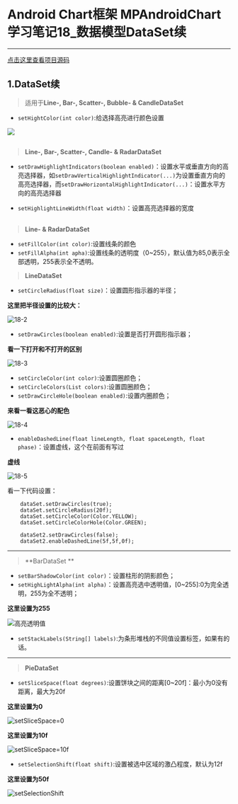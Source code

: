 # Android Chart框架 MPAndroidChart学习笔记18_数据模型DataSet续
---
[点击这里查看项目源码](https://github.com/mhgd3250905/Android-notes)

## 1.DataSet续

> 适用于**Line-, Bar-, Scatter-, Bubble- & CandleDataSet**

- ```setHightColor(int color)```:给选择高亮进行颜色设置

![](http://ww1.sinaimg.cn/mw690/006aPzcjgy1fdb849k58qj30br0eot9f)

##

> **Line-, Bar-, Scatter-, Candle- & RadarDataSet**

- ```setDrawHighlightIndicators(boolean enabled)```：设置水平或垂直方向的高亮选择器，如```setDrawVerticalHighlightIndicator(...)```为设置垂直方向的高亮选择器，而```setDrawHorizontalHighlightIndicator(...)```：设置水平方向的高亮选择器

- ```setHighlightLineWidth(float width)```：设置高亮选择器的宽度

##
> **Line- & RadarDataSet**

- ```setFillColor(int color)```:设置线条的颜色
- ```setFillAlpha(int apha)```:设置线条的透明度（0~255），默认值为85,0表示全部透明，255表示全不透明。

> **LineDataSet**

- ```setCircleRadius(float size)```：设置圆形指示器的半径；

**这里把半径设置的比较大：**

![18-2](http://ww1.sinaimg.cn/mw690/006aPzcjgy1fdeor8o5wuj30df0i73zu)

- ```setDrawCircles(boolean enabled)```:设置是否打开圆形指示器；

**看一下打开和不打开的区别**

![18-3](http://ww1.sinaimg.cn/mw690/006aPzcjgy1fdeotd7d9fj30dg0i50u0)

- ```setCircleColor(int color)```:设置圆圈颜色；
- ```setCircleColors(List colors)```:设置圆圈颜色；
- ```setDrawCircleHole(boolean enabled)```:设置内圈颜色；

**来看一看这恶心的配色**

![18-4](http://ww1.sinaimg.cn/mw690/006aPzcjgy1fdep4s3xrqj30dm0inq4c)

- ```enableDashedLine(float lineLength, float spaceLength, float phase)```：设置虚线，这个在前面有写过

**虚线**

![18-5](http://ww1.sinaimg.cn/mw690/006aPzcjgy1fdep54md5qj30d60ieq48)

看一下代码设置：

		dataSet.setDrawCircles(true);
        dataSet.setCircleRadius(20f);
        dataSet.setCircleColor(Color.YELLOW);
        dataSet.setCircleColorHole(Color.GREEN);

        dataSet2.setDrawCircles(false);
        dataSet2.enableDashedLine(5f,5f,0f);

---
> **BarDataSet **

- ```setBarShadowColor(int color)```：设置柱形的阴影颜色；
- ```setHighLightAlpha(int alpha)```：设置高亮选中透明值，[0~255]:0为完全透明，255为全不透明；

**这里设置为255**

![高亮透明值](http://ww1.sinaimg.cn/mw690/006aPzcjgy1fdfrgpj143j30ad0asaab)

- ```setStackLabels(String[] labels)```:为条形堆栈的不同值设置标签，如果有的话。
---

> **PieDataSet**

- ```setSliceSpace(float degrees)```:设置饼块之间的距离[0~20f]：最小为0没有距离，最大为20f

**这里设置为0**

![setSliceSpace=0](http://ww1.sinaimg.cn/mw690/006aPzcjgy1fdfrnb0wr8j309j09pq36)

**这里设置为10f**

![setSliceSpace=10f](http://ww1.sinaimg.cn/mw690/006aPzcjgy1fdfrnz3mx5j30a10a9jrp)

- ```setSelectionShift(float shift)```:设置被选中区域的激凸程度，默认为12f

**这里设置为50f**

![setSelectionShift](http://ww1.sinaimg.cn/mw690/006aPzcjgy1fdfrqogi4bj309r0a93ys)